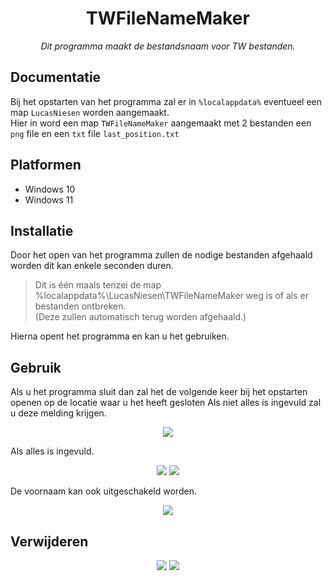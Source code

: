 <div align="center">
  <h1> TWFileNameMaker </h1>
  <i> Dit programma maakt de bestandsnaam voor TW bestanden.</i><br>
</div>

## Documentatie

Bij het opstarten van het programma zal er in `%localappdata%` eventueel een map `LucasNiesen` worden aangemaakt.<br>Hier in word een map `TWFileNameMaker` aangemaakt met 2 bestanden een `png` file en een `txt` file `last_position.txt`


## Platformen

- Windows 10
- Windows 11


## Installatie


Door het open van het programma zullen de nodige bestanden afgehaald worden dit kan enkele seconden duren.
> Dit is één maals tenzei de map %localappdata%\LucasNiesen\TWFileNameMaker weg is of als er bestanden ontbreken.<br>(Deze zullen automatisch terug worden afgehaald.)

Hierna opent het programma en kan u het gebruiken.


## Gebruik
Als u  het programma sluit dan zal het de volgende keer bij het opstarten openen op de locatie waar u het heeft gesloten
Als niet alles is ingevuld zal u deze melding krijgen.<br>
<div align="center"><img src="https://user-images.githubusercontent.com/46261961/198821824-5a012224-9c75-4eaf-bb15-b7a748db136c.png"></div>

Als alles is ingevuld.<br>
<div align="center">
<img src="https://user-images.githubusercontent.com/46261961/198822330-9879a111-db33-43a4-a7d4-f578c25a370f.png">
<img src="https://user-images.githubusercontent.com/46261961/198822346-361bad88-28b0-4e7c-9643-e1fb7f7d7f6d.png">
</div>


De voornaam kan ook uitgeschakeld worden.
<div align="center">
<img src="https://user-images.githubusercontent.com/46261961/198829516-c2e5bca5-1676-4d0e-ba9d-23b8d04e3e6d.png">
</div>

## Verwijderen

<div align="center">
<img src="https://user-images.githubusercontent.com/46261961/198829580-91f0665f-fc73-4914-801c-e2cdd675cc7a.png">
<img src="https://user-images.githubusercontent.com/46261961/198829603-b43b2ae2-151f-4556-b41c-86bd72287806.png">
</div>


